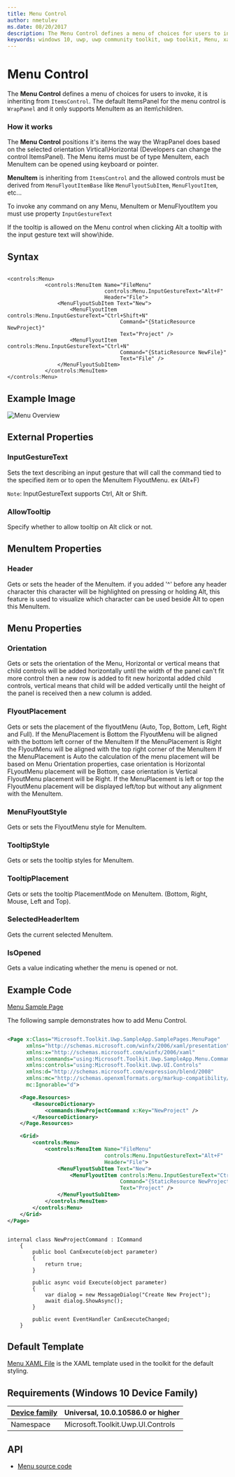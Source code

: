 ```yaml
---
title: Menu Control
author: nmetulev
ms.date: 08/20/2017
description: The Menu Control defines a menu of choices for users to invoke
keywords: windows 10, uwp, uwp community toolkit, uwp toolkit, Menu, xaml, xaml control
---
```


# Menu Control

The **Menu Control** defines a menu of choices for users to invoke, it is inheriting from `ItemsControl`. The default ItemsPanel for the menu control is `WrapPanel` and it only supports MenuItem as an item\children.

### How it works

The **Menu Control** positions it's items the way the WrapPanel does based on the selected orientation Virtical\Horizontal (Developers can change the control ItemsPanel). The Menu items must be of type MenuItem, each MenuItem can be opened using keyboard or pointer.

**MenuItem** is inheriting from `ItemsControl` and the allowed controls must be derived from `MenuFlyoutItemBase` like `MenuFlyoutSubItem`, `MenuFlyoutItem`, etc...

To invoke any command on any Menu, MenuItem or MenuFlyoutItem you must use property `InputGestureText`

If the tooltip is allowed on the Menu control when clicking Alt a tooltip with the input gesture text will show\hide.  

## Syntax

```xaml

<controls:Menu>
            <controls:MenuItem Name="FileMenu"
                               controls:Menu.InputGestureText="Alt+F"
                               Header="File">
                <MenuFlyoutSubItem Text="New">
                    <MenuFlyoutItem controls:Menu.InputGestureText="Ctrl+Shift+N"
                                    Command="{StaticResource NewProject}"
                                    Text="Project" />
                    <MenuFlyoutItem controls:Menu.InputGestureText="Ctrl+N"
                                    Command="{StaticResource NewFile}"
                                    Text="File" />
                </MenuFlyoutSubItem>
            </controls:MenuItem>
</controls:Menu>

```

## Example Image

![Menu Overview](../resources/images/Controls-Menu.gif "Menu")

## External Properties

### InputGestureText
Sets the text describing an input gesture that will call the command tied to the specified item or to open the MenuItem FlyoutMenu. ex (Alt+F)

`Note`: InputGestureText supports Ctrl, Alt or Shift.

### AllowTooltip
Specify whether to allow tooltip on Alt click or not.

## MenuItem Properties
### Header
Gets or sets the header of the MenuItem. if you added '^' before any header character this character will be highlighted on pressing or holding Alt, this feature is used to visualize which character can be used beside Alt to open this MenuItem.

## Menu Properties

### Orientation
Gets or sets the orientation of the Menu, Horizontal or vertical means that child controls will be added horizontally until the width of the panel can't fit more control then a new row is added to fit new horizontal added child controls, vertical means that child will be added vertically until the height of the panel is received then a new column is added.

### FlyoutPlacement
Gets or sets the placement of the flyoutMenu (Auto, Top, Bottom, Left, Right and Full).
If the MenuPlacement is Bottom the FlyoutMenu will be aligned with the bottom left corner of the MenuItem
If the MenuPlacement is Right the FlyoutMenu will be aligned with the top right corner of the MenuItem
If the MenuPlacement is Auto the calculation of the menu placement will be based on Menu Orientation properties, case orientation is Horizontal FLyoutMenu placement will be Bottom, case orientation is Vertical FlyoutMenu placement will be Right.
If the MenuPlacement is left or top the FlyoutMenu placement will be displayed left/top but without any alignment with the MenuItem.

### MenuFlyoutStyle
Gets or sets the FlyoutMenu style for MenuItem.

### TooltipStyle
Gets or sets the tooltip styles for MenuItem.

### TooltipPlacement
Gets or sets the tooltip PlacementMode on MenuItem. (Bottom, Right, Mouse, Left and Top).

### SelectedHeaderItem
Gets the current selected MenuItem.

### IsOpened
Gets a value indicating whether the menu is opened or not.

## Example Code

[Menu Sample Page](https://github.com/Microsoft/UWPCommunityToolkit/tree/master/Microsoft.Toolkit.Uwp.SampleApp/SamplePages/Menu)

The following sample demonstrates how to add Menu Control.

```xml

<Page x:Class="Microsoft.Toolkit.Uwp.SampleApp.SamplePages.MenuPage"
      xmlns="http://schemas.microsoft.com/winfx/2006/xaml/presentation"
      xmlns:x="http://schemas.microsoft.com/winfx/2006/xaml"
      xmlns:commands="using:Microsoft.Toolkit.Uwp.SampleApp.Menu.Commands"
      xmlns:controls="using:Microsoft.Toolkit.Uwp.UI.Controls"
      xmlns:d="http://schemas.microsoft.com/expression/blend/2008"
      xmlns:mc="http://schemas.openxmlformats.org/markup-compatibility/2006"
      mc:Ignorable="d">

    <Page.Resources>
        <ResourceDictionary>
            <commands:NewProjectCommand x:Key="NewProject" />
        </ResourceDictionary>
    </Page.Resources>

    <Grid>
        <controls:Menu>
            <controls:MenuItem Name="FileMenu"
                               controls:Menu.InputGestureText="Alt+F"
                               Header="File">
                <MenuFlyoutSubItem Text="New">
                    <MenuFlyoutItem controls:Menu.InputGestureText="Ctrl+Shift+N"
                                    Command="{StaticResource NewProject}"
                                    Text="Project" />
                </MenuFlyoutSubItem>
            </controls:MenuItem>
        </controls:Menu>
    </Grid>
</Page>

```

``` CSharp

internal class NewProjectCommand : ICommand
    {
        public bool CanExecute(object parameter)
        {
            return true;
        }

        public async void Execute(object parameter)
        {
            var dialog = new MessageDialog("Create New Project");
            await dialog.ShowAsync();
        }

        public event EventHandler CanExecuteChanged;
    }

```

## Default Template 

[Menu XAML File](https://github.com/Microsoft/UWPCommunityToolkit/blob/master/Microsoft.Toolkit.Uwp.UI.Controls/Menu/Menu.xaml) is the XAML template used in the toolkit for the default styling.

## Requirements (Windows 10 Device Family)

| [Device family](http://go.microsoft.com/fwlink/p/?LinkID=526370) | Universal, 10.0.10586.0 or higher |
| --- | --- |
| Namespace | Microsoft.Toolkit.Uwp.UI.Controls |

## API

* [Menu source code](https://github.com/Microsoft/UWPCommunityToolkit/tree/master/Microsoft.Toolkit.Uwp.UI.Controls/Menu)
